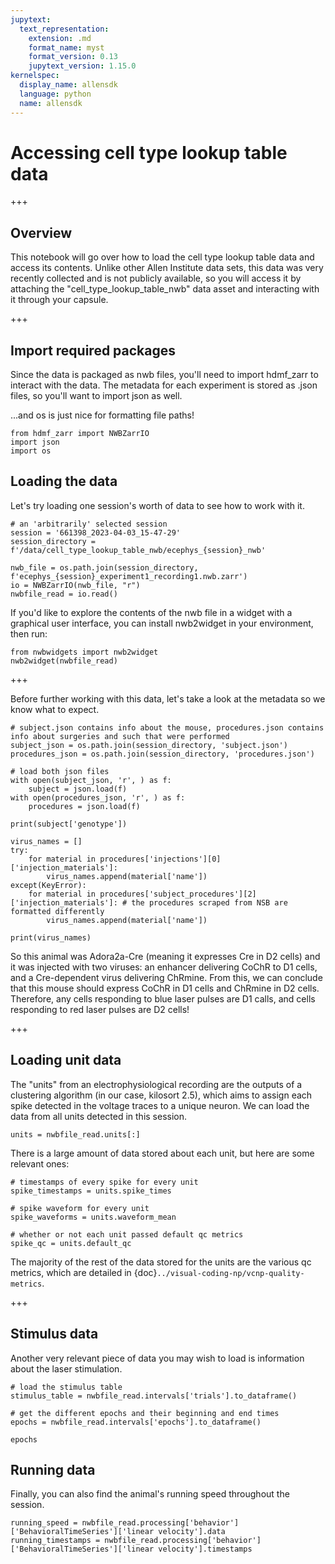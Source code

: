 ```yaml
---
jupytext:
  text_representation:
    extension: .md
    format_name: myst
    format_version: 0.13
    jupytext_version: 1.15.0
kernelspec:
  display_name: allensdk
  language: python
  name: allensdk
---
```


# Accessing cell type lookup table data

+++

## Overview

This notebook will go over how to load the cell type lookup table data and access its contents. Unlike other Allen Institute data sets, this data was very recently collected and is not publicly available, so you will access it by attaching the "cell_type_lookup_table_nwb" data asset and interacting with it through your capsule.

+++

## Import required packages
Since the data is packaged as nwb files, you'll need to import hdmf_zarr to interact with the data. The metadata for each experiment is stored as .json files, so you'll want to import json as well.

...and os is just nice for formatting file paths!

```{code-cell} ipython3
from hdmf_zarr import NWBZarrIO
import json
import os
```

## Loading the data

Let's try loading one session's worth of data to see how to work with it.

```{code-cell} ipython3
# an 'arbitrarily' selected session
session = '661398_2023-04-03_15-47-29'
session_directory = f'/data/cell_type_lookup_table_nwb/ecephys_{session}_nwb'

nwb_file = os.path.join(session_directory, f'ecephys_{session}_experiment1_recording1.nwb.zarr')
io = NWBZarrIO(nwb_file, "r")
nwbfile_read = io.read()
```

If you'd like to explore the contents of the nwb file in a widget with a graphical user interface, you can install nwb2widget in your environment, then run:

```{hint}
from nwbwidgets import nwb2widget
nwb2widget(nwbfile_read)
```

+++

Before further working with this data, let's take a look at the metadata so we know what to expect.

```{code-cell} ipython3
# subject.json contains info about the mouse, procedures.json contains info about surgeries and such that were performed
subject_json = os.path.join(session_directory, 'subject.json')
procedures_json = os.path.join(session_directory, 'procedures.json')

# load both json files
with open(subject_json, 'r', ) as f:
    subject = json.load(f)
with open(procedures_json, 'r', ) as f:
    procedures = json.load(f)

print(subject['genotype'])

virus_names = []
try:
    for material in procedures['injections'][0]['injection_materials']:
        virus_names.append(material['name'])
except(KeyError):
    for material in procedures['subject_procedures'][2]['injection_materials']: # the procedures scraped from NSB are formatted differently
        virus_names.append(material['name'])

print(virus_names)
```

So this animal was Adora2a-Cre (meaning it expresses Cre in D2 cells) and it was injected with two viruses: an enhancer delivering CoChR to D1 cells, and a Cre-dependent virus delivering ChRmine. From this, we can conclude that this mouse should express CoChR in D1 cells and ChRmine in D2 cells. Therefore, any cells responding to blue laser pulses are D1 calls, and cells responding to red laser pulses are D2 cells!

+++

## Loading unit data
The "units" from an electrophysiological recording are the outputs of a clustering algorithm (in our case, kilosort 2.5), which aims to assign each spike detected in the voltage traces to a unique neuron. We can load the data from all units detected in this session.

```{code-cell} ipython3
units = nwbfile_read.units[:]
```

There is a large amount of data stored about each unit, but here are some relevant ones:

```{code-cell} ipython3
# timestamps of every spike for every unit
spike_timestamps = units.spike_times

# spike waveform for every unit
spike_waveforms = units.waveform_mean

# whether or not each unit passed default qc metrics
spike_qc = units.default_qc
```

The majority of the rest of the data stored for the units are the various qc metrics, which are detailed in {doc}`../visual-coding-np/vcnp-quality-metrics`.

+++

## Stimulus data

Another very relevant piece of data you may wish to load is information about the laser stimulation.

```{code-cell} ipython3
# load the stimulus table
stimulus_table = nwbfile_read.intervals['trials'].to_dataframe()

# get the different epochs and their beginning and end times
epochs = nwbfile_read.intervals['epochs'].to_dataframe()
```

```{code-cell} ipython3
epochs
```

## Running data

Finally, you can also find the animal's running speed throughout the session.

```{code-cell} ipython3
running_speed = nwbfile_read.processing['behavior']['BehavioralTimeSeries']['linear velocity'].data
running_timestamps = nwbfile_read.processing['behavior']['BehavioralTimeSeries']['linear velocity'].timestamps
```

```{code-cell} ipython3

```
